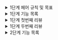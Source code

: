 <details>
<summary>1단계 페어 규칙 및 목표</summary>

## 페어 규칙

- 방역수칙 준수
- 식사시간 미루지 않기
- 중간중간에 의식적으로 쉬는시간 갖기 (2시간 넘기지 말기)
- 토론이 과열되면 잠깐 멈추고 제 3의 대안 생각해보기
- 기록 잘 해두기
    - 토론한 과정, 해결하지 못한 이슈, 순간적인 궁금증이나 아이디어 등
- 아무쪼록 손절만 하지 말기
    - 다음주 회식날 웃으면서 만나기~^.^

## 목표

### 공통

- TDD (E2E) 테스트를 작성하는 방법과 이 테스트를 통해 마음의 안정을 갖고 싶다.
- 요구사항을 추가한 후에도 DB와 관계없이 잘 돌아가는 도메인이었으면 좋겠다
    - 계층을 분리하자! (비즈니스 로직과 dao의 의존성을 분리하자)
- 도메인 로직을 객체지향을 놓지 않고 구현해보고 싶다. (클린 코드)
    - 웹을 떠나서 레벨 1에서 배운거를 잊지않기
- 과설계 X (요구사항 내에서 구현)

### 토닉

- jdbcTemplate, SimpleJdbcInsert? 등등 DB를 연결하는 커넥션을 다루는 객체들의 특징들을 알아가고 싶다.
- JsonPath 다루는 방법

### 포키

- 만들어둔 RestAssured Test fixture 구조를 유지하고 (필요하다면) 개선, 확장해보고 싶음
- (optional)Repository 계층을 적용까진 못해도 알아가보고는 싶다
    - 지금은 도메인에서 DB 접근을 위한 정보들을 가지고 있는데, 이 것이 분리될 수는 없을까 하는 고민이 있음
- (optional)지금은 예외처리가 다소 포괄적으로 느껴지는데, custom exception을 구현해서 예외 context를 세분화 해보고싶음

### 야호

- custom exception 써보기!
- 해당 로직이 해당 계층에 어울리는지 한번 더 고민해보기

</details>

<details>
<summary>1단계 기능 목록</summary>

### 기능 목록

경로 조회 (**GET** /paths?source={id}&target={id}&discountFareCalculator={discountFareCalculator} → 200 OK)

- [X] 최단 경로를 조회한다
    - [X] 모든 노선의 구간에 대해 조회한다
- [X] 구한 최단 경로의 총 거리를 구한다
- [X] 구한 최단 경로의 요금을 구한다

### 도메인 설계

- PathCalculator
    - 경로 조회
    - 거리
- FareCalculator
    - 요금 계산

### 리팩터링

- Dao
    - [X] 인터페이스 없애기
    - [X] find 쿼리 값이 없을 때 Optional 처리
        - 조회 값이 없으면 예외 처리까지
    - [X] 이름 중복 처리 로직을 Service 로 이동
    - [X] JdbcTemplate -> NamedParam 수정
    - [X] Dto 만들어 필드 수정시 생기는 변경 범위 격리
    - [X] 정적 팩터리 메서드 대신 부생성자 이용 고려해보기
- 그 외
    - [x] 컨벤션 확인
    - [X] 네이밍이 명시적인지 확인
    - [X] 불필요한 중복이 없는지 확인
    - [X] 지역 변수 final 삭제

</details>

<details>
<summary>1단계 첫번째 리뷰</summary>

### 스티치의 1단계 첫번째 리뷰

- [X] Dao 에 @Repository 대신 @Component 사용하기
- [X] RowMapper를 메서드 또는 상수로 관리하기
- [X] LineDao 의 createNewObject() 사용한 이유 알아보고, 새로운 객체를 반환하도록 수정하기
- [X] NamedParameterJdbcTemplate 으로 수정
- [X] FareCalculator 가 필드로 distance 를 갖도록 수정
- [x] 매직넘버 상수로 관리하기
- [X] @RequestParam @ModelAttribute 로 묶어보기
- [X] LineService 의 create 메서드를 기능 단위로 메서드 분리해보기
- [X] StationService 의 try-catch 수정해보기

</details>

<details>
<summary>1단계 두번째 리뷰</summary>

### 스티치의 1단계 두번째 리뷰

- [X] 요금을 관리하는 객체에서 요금을 필드로 갖게하기
- [X] FareCalculator 의 생성자와 필드 위치 수정하기
- [X] FareCalculator 의 메서드 명이 메서드의 의도를 드러내도록 수정하기

</details>

<details>
<summary>2단계 기능 목록</summary>

### 리팩터링

- [X] test에서 map 대신 dto 를 사용하도록 수정

### 기능 목록

- 추가된 요금 정책
    - [X] Line 테이블에 extraFare int 컬럼 추가
    - [X] 추가 요금이 있는 노선을 이용할 경우 측정된 요금에 추가 요금을 추가
    - [X] 추가 요금이 있는 노선을 환승해 이용할 경우 가장 높은 추가 요금을 추가

- 연령별 요금 할인
    - [X] 청소년 요금
        - 13 <= discountFareCalculator < 19
        - 350원을 공제한 금액의 20% 할인
    - [X] 어린이 요금
        - 6 <= discountFareCalculator < 13
        - 350원을 공제한 금액의 50% 할인
    - [X] 유아 요금
        - discountFareCalculator < 6
        - 0원

### 도메인 설계

- Line
    - extraFare 를 필드로 만들기
- Fare
    - extraFare 가 있으면 추가해서 반환
    - age를 인자로 같이 받기
        - 청소년 / 어린이 / 유아 의 경우 할인 계산해서 반환

</details>
